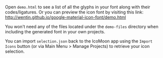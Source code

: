 Open ```demo.html``` to see a list of all the glyphs in your font along with their codes/ligatures.
Or you can preview the icon font by visiting this link: http://wentin.github.io/google-material-icon-font/demo.html

You won't need any of the files located under the ```demo-files``` directory when including the generated font in your own projects.

You can import ```selection.json``` back to the IcoMoon app using the ```Import Icons``` button (or via Main Menu > Manage Projects) to retrieve your icon selection.

